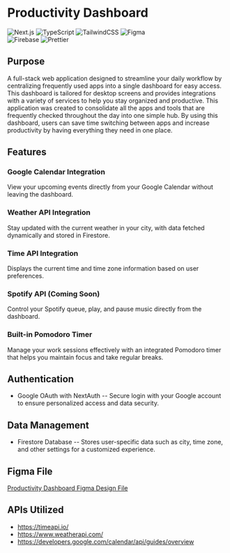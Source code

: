 # Productivity Dashboard

![Next.js](https://img.shields.io/badge/next.js-000000?style=for-the-badge&logo=nextdotjs&logoColor=white)
![TypeScript](https://img.shields.io/badge/typescript-%23007ACC.svg?style=for-the-badge&logo=typescript&logoColor=white)
![TailwindCSS](https://img.shields.io/badge/tailwindcss-%2338B2AC.svg?style=for-the-badge&logo=tailwind-css&logoColor=white)
![Figma](https://img.shields.io/badge/figma-%23F24E1E.svg?style=for-the-badge&logo=figma&logoColor=white)
<br/>
![Firebase](https://img.shields.io/badge/firebase-ffca28?style=for-the-badge&logo=firebase&logoColor=white)
![Prettier](https://img.shields.io/badge/prettier-1A2C34?style=for-the-badge&logo=prettier&logoColor=F7BA3E)

## Purpose

A full-stack web application designed to streamline your daily workflow by centralizing frequently used apps into a single dashboard for easy access. This dashboard is tailored for desktop screens and provides integrations with a variety of services to help you stay organized and productive. This application was created to consolidate all the apps and tools that are frequently checked throughout the day into one simple hub. By using this dashboard, users can save time switching between apps and increase productivity by having everything they need in one place.

## Features

### Google Calendar Integration

View your upcoming events directly from your Google Calendar without leaving the dashboard.

### Weather API Integration

Stay updated with the current weather in your city, with data fetched dynamically and stored in Firestore.

### Time API Integration

Displays the current time and time zone information based on user preferences.

### Spotify API (Coming Soon)

Control your Spotify queue, play, and pause music directly from the dashboard.

### Built-in Pomodoro Timer

Manage your work sessions effectively with an integrated Pomodoro timer that helps you maintain focus and take regular breaks.

## Authentication

- Google OAuth with NextAuth -- Secure login with your Google account to ensure personalized access and data security.

## Data Management

- Firestore Database -- Stores user-specific data such as city, time zone, and other settings for a customized experience.

## Figma File

[Productivity Dashboard Figma Design File](https://www.figma.com/design/irfTxN9Co5K7FnqzDAURoW/Productivity-Dashboard?node-id=0-1&t=K4RBuyMneL6GRmAx-1)

## APIs Utilized

- https://timeapi.io/
- https://www.weatherapi.com/
- https://developers.google.com/calendar/api/guides/overview
